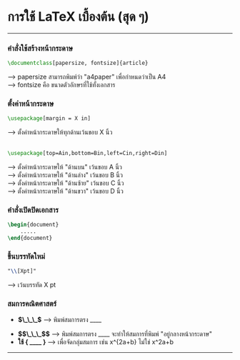 <h1> การใช้ LaTeX เบื้องต้น (สุด ๆ) </h1>
<hr>

<h3><b>คำสั่งใช้สร้างหน้ากระดาษ </b></h3>
    
```latex
\documentclass[papersize, fontsize]{article}
``` 
--> papersize สามารถพิมพ์ว่า "a4paper" เพื่อกำหนดว่าเป็น A4 <br>
--> fontsize คือ ขนาดตัวอักษรที่ใช้ทั้งเอกสาร

<h3><b>ตั้งค่าหน้ากระดาษ </b></h3>

```latex 
\usepackage[margin = X in] 
``` 
    
--> ตั้งค่าหน้ากระดาษให้ทุกด้านเว้นขอบ X นิ้ว <br><br>
```latex 
\usepackage[top=Ain,bottom=Bin,left=Cin,right=Din]
```

--> ตั้งค่าหน้ากระดาษให้ "ด้านบน" เว้นขอบ A นิ้ว <br>
--> ตั้งค่าหน้ากระดาษให้ "ด้านล่าง" เว้นขอบ B นิ้ว <br>
--> ตั้งค่าหน้ากระดาษให้ "ด้านซ้าย" เว้นขอบ C นิ้ว <br>
--> ตั้งค่าหน้ากระดาษให้ "ด้านขวา" เว้นขอบ D นิ้ว <br>

<h3><b>คำสั่งเปิดปิดเอกสาร </b></h3>

```latex 
\begin{document}
    .....
\end{document}
```

<h3><b> ขึ้นบรรทัดใหม่ </b></h3>

```latex 
"\\[Xpt]" 
```

--> เว้นบรรทัด X pt

<h3><b> สมการคณิตศาสตร์ </b></h3>
<ul>
    <li><p><strong>$\_\_\_$</strong> --> พิมพ์สมการตรง ____ </p></li>
    <li><strong>$$\_\_\_$$</strong> --> พิมพ์สมการตรง ____ จะทำให้สมการที่พิมพ์  "อยู่กลางหน้ากระดาษ" </li>
    <li><strong> ใช้ { ____ } </strong> --> เพื่อจัดกลุ่มสมการ เช่น x^{2a+b} ไม่ใช่ x^2a+b </li>
</ul>
<hr>
